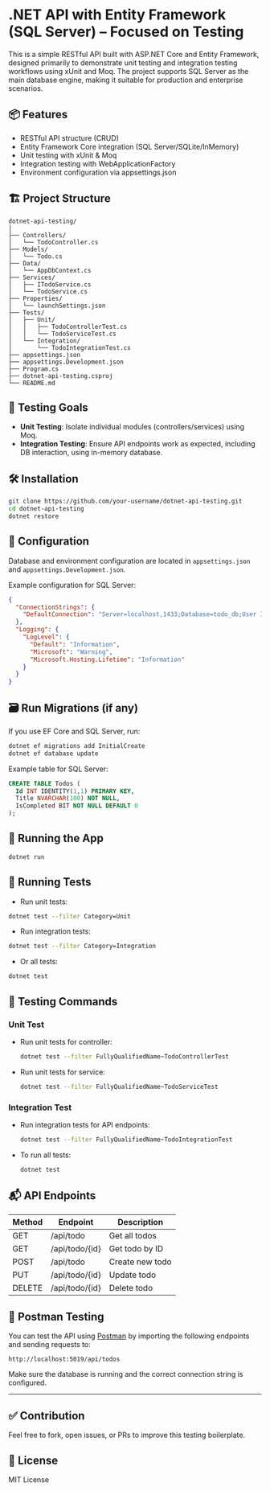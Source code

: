 # .NET API with Entity Framework (SQL Server) – Focused on Testing

This is a simple RESTful API built with ASP.NET Core and Entity Framework, designed primarily to demonstrate unit testing and integration testing workflows using xUnit and Moq. The project supports SQL Server as the main database engine, making it suitable for production and enterprise scenarios.

## 📦 Features

- RESTful API structure (CRUD)
- Entity Framework Core integration (SQL Server/SQLite/InMemory)
- Unit testing with xUnit & Moq
- Integration testing with WebApplicationFactory
- Environment configuration via appsettings.json

## 🏗️ Project Structure

```
dotnet-api-testing/
│
├── Controllers/
│   └── TodoController.cs
├── Models/
│   └── Todo.cs
├── Data/
│   └── AppDbContext.cs
├── Services/
│   ├── ITodoService.cs
│   └── TodoService.cs
├── Properties/
│   └── launchSettings.json
├── Tests/
│   ├── Unit/
│   │   ├── TodoControllerTest.cs
│   │   └── TodoServiceTest.cs
│   └── Integration/
│       └── TodoIntegrationTest.cs
├── appsettings.json
├── appsettings.Development.json
├── Program.cs
├── dotnet-api-testing.csproj
└── README.md
```

## 🧪 Testing Goals

- **Unit Testing**: Isolate individual modules (controllers/services) using Moq.
- **Integration Testing**: Ensure API endpoints work as expected, including DB interaction, using in-memory database.

## 🛠️ Installation

```bash
git clone https://github.com/your-username/dotnet-api-testing.git
cd dotnet-api-testing
dotnet restore
```

## 🧾 Configuration

Database and environment configuration are located in `appsettings.json` and `appsettings.Development.json`.

Example configuration for SQL Server:

```json
{
  "ConnectionStrings": {
    "DefaultConnection": "Server=localhost,1433;Database=todo_db;User Id=your_user;Password=your_password;TrustServerCertificate=True;"
  },
  "Logging": {
    "LogLevel": {
      "Default": "Information",
      "Microsoft": "Warning",
      "Microsoft.Hosting.Lifetime": "Information"
    }
  }
}
```

## 🗃️ Run Migrations (if any)

If you use EF Core and SQL Server, run:

```bash
dotnet ef migrations add InitialCreate
dotnet ef database update
```

Example table for SQL Server:

```sql
CREATE TABLE Todos (
  Id INT IDENTITY(1,1) PRIMARY KEY,
  Title NVARCHAR(100) NOT NULL,
  IsCompleted BIT NOT NULL DEFAULT 0
);
```

## 🚀 Running the App

```bash
dotnet run
```

## 🧪 Running Tests

- Run unit tests:

```bash
dotnet test --filter Category=Unit
```

- Run integration tests:

```bash
dotnet test --filter Category=Integration
```

- Or all tests:

```bash
dotnet test
```

## 🧪 Testing Commands

### Unit Test
- Run unit tests for controller:
  ```bash
  dotnet test --filter FullyQualifiedName~TodoControllerTest
  ```
- Run unit tests for service:
  ```bash
  dotnet test --filter FullyQualifiedName~TodoServiceTest
  ```

### Integration Test
- Run integration tests for API endpoints:
  ```bash
  dotnet test --filter FullyQualifiedName~TodoIntegrationTest
  ```

- To run all tests:
  ```bash
  dotnet test
  ```

## 📬 API Endpoints

| Method | Endpoint         | Description        |
|--------|------------------|--------------------|
| GET    | /api/todo        | Get all todos      |
| GET    | /api/todo/{id}   | Get todo by ID     |
| POST   | /api/todo        | Create new todo    |
| PUT    | /api/todo/{id}   | Update todo        |
| DELETE | /api/todo/{id}   | Delete todo        |

## 🧪 Postman Testing

You can test the API using [Postman](https://postman.com) by importing the following endpoints and sending requests to:

```
http://localhost:5019/api/todos
```

Make sure the database is running and the correct connection string is configured.

---

## ✅ Contribution

Feel free to fork, open issues, or PRs to improve this testing boilerplate.

## 📝 License

MIT License
